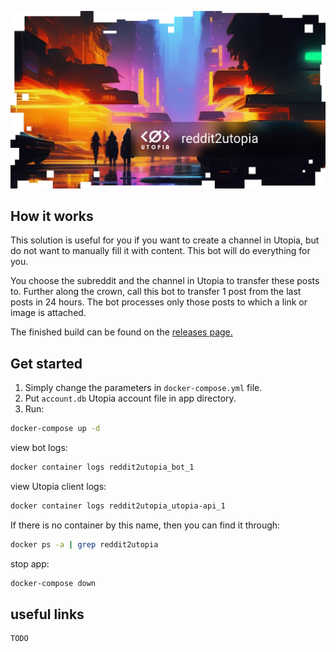 ![logo](logo.jpg)

## How it works

This solution is useful for you if you want to create a channel in Utopia, but do not want to manually fill it with content. This bot will do everything for you.

You choose the subreddit and the channel in Utopia to transfer these posts to. Further along the crown, call this bot to transfer 1 post from the last posts in 24 hours.
The bot processes only those posts to which a link or image is attached.

The finished build can be found on the [releases page.](releases)

## Get started

1. Simply change the parameters in `docker-compose.yml` file.
2. Put `account.db` Utopia account file in app directory.
3. Run:

```bash
docker-compose up -d
```

view bot logs:

```bash
docker container logs reddit2utopia_bot_1
```

view Utopia client logs:

```bash
docker container logs reddit2utopia_utopia-api_1
```

If there is no container by this name, then you can find it through:

```bash
docker ps -a | grep reddit2utopia
```

stop app:

```bash
docker-compose down
```

## useful links

```
TODO
```
